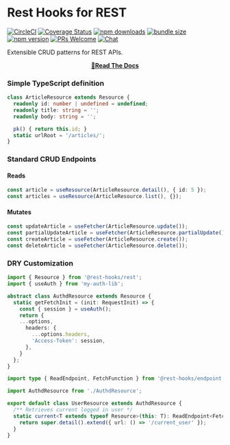 # Rest Hooks for REST
[![CircleCI](https://circleci.com/gh/coinbase/rest-hooks.svg?style=shield)](https://circleci.com/gh/coinbase/rest-hooks)
[![Coverage Status](https://img.shields.io/coveralls/coinbase/rest-hooks.svg?style=flat-square)](https://coveralls.io/github/coinbase/rest-hooks?branch=master)
[![npm downloads](https://img.shields.io/npm/dm/@rest-hooks/rest.svg?style=flat-square)](https://www.npmjs.com/package/@rest-hooks/rest)
[![bundle size](https://img.shields.io/bundlephobia/minzip/@rest-hooks/rest?style=flat-square)](https://bundlephobia.com/result?p=@rest-hooks/rest)
[![npm version](https://img.shields.io/npm/v/@rest-hooks/rest.svg?style=flat-square)](https://www.npmjs.com/package/@rest-hooks/rest)
[![PRs Welcome](https://img.shields.io/badge/PRs-welcome-brightgreen.svg?style=flat-square)](http://makeapullrequest.com)
[![Chat](https://img.shields.io/discord/768254430381735967.svg?style=flat-square&colorB=758ED3)](https://discord.gg/35nb8Mz)

Extensible CRUD patterns for REST APIs.

<div align="center">

**[📖Read The Docs](https://resthooks.io/docs/next/api/resource)**

</div>

### Simple TypeScript definition

```typescript
class ArticleResource extends Resource {
  readonly id: number | undefined = undefined;
  readonly title: string = '';
  readonly body: string = '';

  pk() { return this.id; }
  static urlRoot = '/articles/';
}
```

### Standard CRUD Endpoints

#### Reads

```typescript
const article = useResource(ArticleResource.detail(), { id: 5 });
const articles = useResource(ArticleResource.list(), {});
```

#### Mutates

```typescript
const updateArticle = useFetcher(ArticleResource.update());
const partialUpdateArticle = useFetcher(ArticleResource.partialUpdate());
const createArticle = useFetcher(ArticleResource.create());
const deleteArticle = useFetcher(ArticleResource.delete());
```

### DRY Customization

```typescript
import { Resource } from '@rest-hooks/rest';
import { useAuth } from 'my-auth-lib';

abstract class AuthdResource extends Resource {
  static getFetchInit = (init: RequestInit) => {
    const { session } = useAuth();
    return {
    ...options,
      headers: {
        ...options.headers,
        'Access-Token': session,
      },
    }
  };
}
```

```typescript
import type { ReadEndpoint, FetchFunction } from '@rest-hooks/endpoint';

import AuthdResource from './AuthdResource';

export default class UserResource extends AuthdResource {
  /** Retrieves current logged in user */
  static current<T extends typeof Resource>(this: T): ReadEndpoint<FetchFunction, T> {
    return super.detail().extend({ url: () => '/current_user' });
  }
}
```
